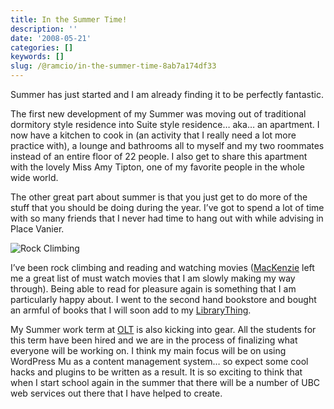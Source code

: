 ```yaml
---
title: In the Summer Time!
description: ''
date: '2008-05-21'
categories: []
keywords: []
slug: /@ramcio/in-the-summer-time-8ab7a174df33
---
```


Summer has just started and I am already finding it to be perfectly fantastic.

The first new development of my Summer was moving out of traditional dormitory style residence into Suite style residence… aka… an apartment. I now have a kitchen to cook in (an activity that I really need a lot more practice with), a lounge and bathrooms all to myself and my two roommates instead of an entire floor of 22 people. I also get to share this apartment with the lovely Miss Amy Tipton, one of my favorite people in the whole wide world.

The other great part about summer is that you just get to do more of the stuff that you should be doing during the year. I’ve got to spend a lot of time with so many friends that I never had time to hang out with while advising in Place Vanier.

![Rock Climbing](https://cdn-images-1.medium.com/max/800/0*C0GmSelBLsKjhkqk.)

I’ve been rock climbing and reading and watching movies ([MacKenzie](http://blog.students.ubc.ca/mackenzie) left me a great list of must watch movies that I am slowly making my way through). Being able to read for pleasure again is something that I am particularly happy about. I went to the second hand bookstore and bought an armful of books that I will soon add to my [LibraryThing](http://www.librarything.com/user/ramcio).

My Summer work term at [OLT](http://olt.ubc.ca) is also kicking into gear. All the students for this term have been hired and we are in the process of finalizing what everyone will be working on. I think my main focus will be on using WordPress Mu as a content management system… so expect some cool hacks and plugins to be written as a result. It is so exciting to think that when I start school again in the summer that there will be a number of UBC web services out there that I have helped to create.